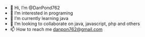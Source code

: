 - 👋 Hi, I’m @DanPond762
- 👀 I’m interested in programing
- 🌱 I’m currently learning java
- 💞️ I’m looking to collaborate on java, javascript, php and others
- 📫 How to reach me danpon762@gmail.com

<!---
DanPond762/DanPond762 is a ✨ special ✨ repository because its `README.md` (this file) appears on your GitHub profile.
You can click the Preview link to take a look at your changes.
--->
